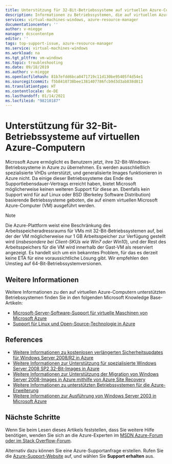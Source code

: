 ```yaml
---
title: Unterstützung für 32-Bit-Betriebssysteme auf virtuellen Azure-Computern | Microsoft-Dokumentation
description: Informationen zu Betriebssystemen, die auf virtuellen Azure-Computern unterstützt werden
services: virtual-machines-windows, azure-resource-manager
documentationcenter: ''
author: v-miegge
manager: dcscontentpm
editor: ''
tags: top-support-issue, azure-resource-manager
ms.service: virtual-machines-windows
ms.workload: na
ms.tgt_pltfrm: vm-windows
ms.topic: troubleshooting
ms.date: 09/18/2019
ms.author: v-miegge
ms.openlocfilehash: 81b7efdd6bca0471719c11d130be95405f4d54e1
ms.sourcegitcommit: f5b8410738bee1381407786fcb9d3d3ab838d813
ms.translationtype: HT
ms.contentlocale: de-DE
ms.lasthandoff: 01/14/2021
ms.locfileid: "98210187"
---
```

# <a name="support-for-32-bit-operating-systems-in-azure-virtual-machines"></a>Unterstützung für 32-Bit-Betriebssysteme auf virtuellen Azure-Computern

Microsoft Azure ermöglicht es Benutzern jetzt, ihre 32-Bit-Windows-Betriebssysteme in Azure zu übernehmen. Es werden ausschließlich spezialisierte VHDs unterstützt, und generalisierte Images funktionieren in Azure nicht. Da einige dieser Betriebssysteme das Ende des Supportlebensdauer-Vertrags erreicht haben, bietet Microsoft möglicherweise keinen weiteren Support für diese an. Ebenfalls kein Support wird für auf Linux oder BSD (Berkeley Software Distribution) basierende Betriebssysteme geboten, die auf einem virtuellen Microsoft Azure-Computer (VM) ausgeführt werden.

> [!NOTE]
> Die Azure-Plattform weist eine Beschränkung des Arbeitsspeicheradressraums für VMs mit 32-Bit-Betriebssystemen auf, bei der der VM möglicherweise nur 1 GB Arbeitsspeicher zur Verfügung gestellt wird (*insbesondere bei Client-SKUs wie Win7 oder Win10*), und der Rest des Arbeitsspeichers für die VM wird innerhalb der Gast-VM als reserviert angezeigt. Es handelt sich um ein bekanntes Problem, für das es derzeit keine ETA für eine voraussichtliche Lösung gibt. Wir empfehlen den Umstieg auf 64-Bit-Betriebssystemversionen.
> 

## <a name="more-information"></a>Weitere Informationen

Weitere Informationen zu den auf virtuellen Azure-Computern unterstützten Betriebssystemen finden Sie in den folgenden Microsoft Knowledge Base-Artikeln:

* [Microsoft-Server-Software-Support für virtuelle Maschinen von Microsoft Azure](https://support.microsoft.com/help/2721672/microsoft-server-software-support-for-microsoft-azure-virtual-machines)
* [Support für Linux und Open-Source-Technologie in Azure](https://support.microsoft.com/help/2941892/support-for-linux-and-open-source-technology-in-azure)

## <a name="references"></a>References

* [Weitere Informationen zu kostenlosen verlängerten Sicherheitsupdates für Windows Server 2008/R2 in Azure](https://www.microsoft.com/cloud-platform/windows-server-2008)
* [Weitere Informationen zur Unterstützung für spezialisierte Windows Server 2008 SP2 32-Bit-Images in Azure](/windows-server/get-started/uploading-specialized-ws08-image-to-azure)
* [Weitere Informationen zur Unterstützung der Migration von Windows Server 2008-Images in Azure mithilfe von Azure Site Recovery](../../site-recovery/migrate-tutorial-windows-server-2008.md)
* [Weitere Informationen zu unterstützten Betriebssystemen für die Azure-Erweiterung](https://support.microsoft.com/help/4078134/azure-extension-supported-operating-systems)
* [Weitere Informationen zur Ausführung von Windows Server 2003 in Microsoft Azure](https://support.microsoft.com/help/3206074/running-windows-server-2003-on-microsoft-azure)

## <a name="next-steps"></a>Nächste Schritte

Wenn Sie beim Lesen dieses Artikels feststellen, dass Sie weitere Hilfe benötigen, wenden Sie sich an die Azure-Experten im [MSDN Azure-Forum oder im Stack Overflow-Forum](https://azure.microsoft.com/support/forums/).

Alternativ dazu können Sie eine Azure-Supportanfrage erstellen. Rufen Sie die [Azure-Support-Website](https://azure.microsoft.com/support/options/) auf, und wählen Sie **Support erhalten** aus.
